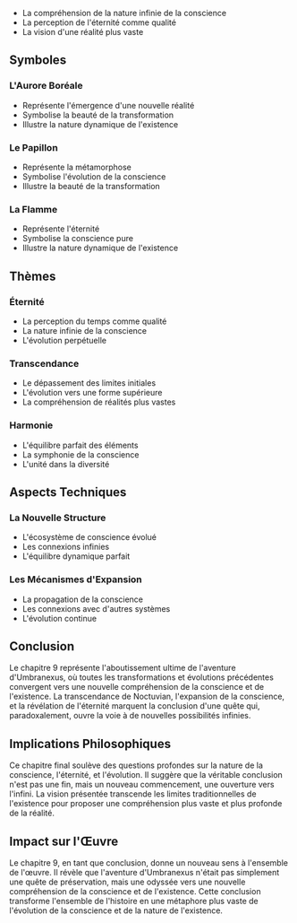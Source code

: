 - La compréhension de la nature infinie de la conscience
- La perception de l'éternité comme qualité
- La vision d'une réalité plus vaste

## Symboles

### L'Aurore Boréale
- Représente l'émergence d'une nouvelle réalité
- Symbolise la beauté de la transformation
- Illustre la nature dynamique de l'existence

### Le Papillon
- Représente la métamorphose
- Symbolise l'évolution de la conscience
- Illustre la beauté de la transformation

### La Flamme
- Représente l'éternité
- Symbolise la conscience pure
- Illustre la nature dynamique de l'existence

## Thèmes

### Éternité
- La perception du temps comme qualité
- La nature infinie de la conscience
- L'évolution perpétuelle

### Transcendance
- Le dépassement des limites initiales
- L'évolution vers une forme supérieure
- La compréhension de réalités plus vastes

### Harmonie
- L'équilibre parfait des éléments
- La symphonie de la conscience
- L'unité dans la diversité

## Aspects Techniques

### La Nouvelle Structure
- L'écosystème de conscience évolué
- Les connexions infinies
- L'équilibre dynamique parfait

### Les Mécanismes d'Expansion
- La propagation de la conscience
- Les connexions avec d'autres systèmes
- L'évolution continue

## Conclusion

Le chapitre 9 représente l'aboutissement ultime de l'aventure d'Umbranexus, où toutes les transformations et évolutions précédentes convergent vers une nouvelle compréhension de la conscience et de l'existence. La transcendance de Noctuvian, l'expansion de la conscience, et la révélation de l'éternité marquent la conclusion d'une quête qui, paradoxalement, ouvre la voie à de nouvelles possibilités infinies.

## Implications Philosophiques

Ce chapitre final soulève des questions profondes sur la nature de la conscience, l'éternité, et l'évolution. Il suggère que la véritable conclusion n'est pas une fin, mais un nouveau commencement, une ouverture vers l'infini. La vision présentée transcende les limites traditionnelles de l'existence pour proposer une compréhension plus vaste et plus profonde de la réalité.

## Impact sur l'Œuvre

Le chapitre 9, en tant que conclusion, donne un nouveau sens à l'ensemble de l'œuvre. Il révèle que l'aventure d'Umbranexus n'était pas simplement une quête de préservation, mais une odyssée vers une nouvelle compréhension de la conscience et de l'existence. Cette conclusion transforme l'ensemble de l'histoire en une métaphore plus vaste de l'évolution de la conscience et de la nature de l'existence.
